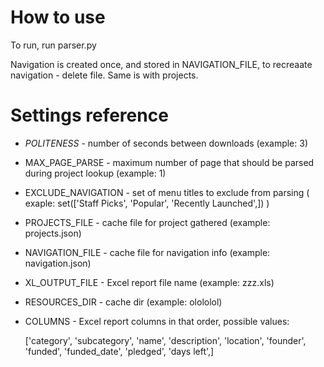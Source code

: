 # How to use

To run, run parser.py

Navigation is created once, and stored in NAVIGATION_FILE, to recreaate navigation - delete file. Same is with projects.

# Settings reference

* *POLITENESS* - number of seconds between downloads (example: 3)
* MAX_PAGE_PARSE - maximum number of page that should be parsed during project lookup (example: 1)
* EXCLUDE_NAVIGATION - set of menu titles to exclude from parsing ( exaple: set(['Staff Picks', 'Popular', 'Recently Launched',]) )
* PROJECTS_FILE - cache file for project gathered (example: projects.json)
* NAVIGATION_FILE - cache file for navigation info (example: navigation.json)
* XL_OUTPUT_FILE - Excel report file name (example: zzz.xls)
* RESOURCES_DIR - cache dir (example: olololol)
* COLUMNS - Excel report columns in that order, possible values:

    ['category', 'subcategory', 'name', 'description', 'location', 'founder', 'funded', 'funded_date', 'pledged', 'days left',]
